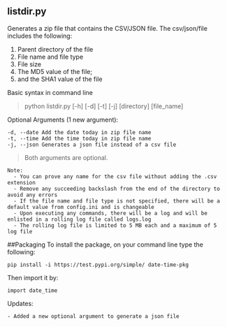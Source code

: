 ## listdir.py
Generates a zip file that contains the CSV/JSON file. The csv/json/file includes the following:
1. Parent directory of the file
2. File name and file type
3. File size
4. The MD5 value of the file;
5. and the SHA1 value of the file

Basic syntax in command line
> python listdir.py [-h] [-d] [-t] [-j] [directory] [file_name]

Optional Arguments (1 new argument):
```
-d, --date Add the date today in zip file name
-t, --time Add the time today in zip file name
-j, --json Generates a json file instead of a csv file
```
> Both arguments are optional.

```
Note:
  - You can prove any name for the csv file without adding the .csv extension
  - Remove any succeeding backslash from the end of the directory to avoid any errors
  - If the file name and file type is not specified, there will be a default value from config.ini and is changeable
  - Upon executing any commands, there will be a log and will be enlisted in a rolling log file called logs.log
  - The rolling log file is limited to 5 MB each and a maximum of 5 log file
```

##Packaging
To install the package, on your command line type the following:
```
pip install -i https://test.pypi.org/simple/ date-time-pkg
```

Then import it by:
```
import date_time
```

Updates:
```
- Added a new optional argument to generate a json file
```